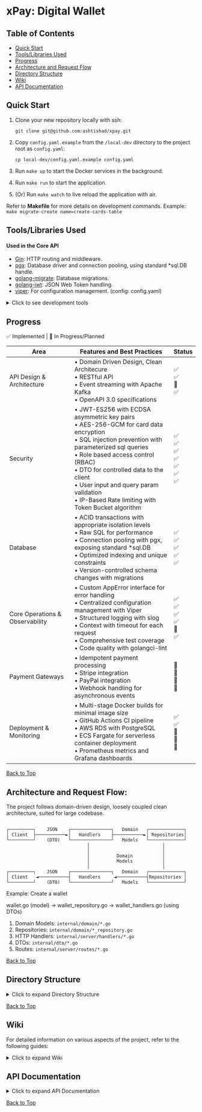 # xPay: Digital Wallet
<a name="top"></a>

## Table of Contents
- [Quick Start](#quick-start)
- [Tools/Libraries Used](#toolslibraries-used)
- [Progress](#progress)
- [Architecture and Request Flow](#architecture-and-request-flow)
- [Directory Structure](#directory-structure)
- [Wiki](#wiki)
- [API Documentation](#api-documentation)

## Quick Start

1. Clone your new repository locally with ssh:
   ```
   git clone git@github.com:ashtishad/xpay.git
   ```

2. Copy `config.yaml.example` from the `/local-dev` directory to the project root as `config.yaml`:
   ```
   cp local-dev/config.yaml.example config.yaml
   ```

3. Run `make up` to start the Docker services in the background.

4. Run `make run` to start the application.

5. (Or) Run `make watch` to live reload the application with air.

Refer to **Makefile** for more details on development commands. Example: `make migrate-create name=create-cards-table`

## Tools/Libraries Used

#### Used in the Core API
- [Gin](https://github.com/gin-gonic/gin): HTTP routing and middleware.
- [pgx](https://github.com/jackc/pgx): Database driver and connection pooling, using standard *sql.DB handle.
- [golang-migrate](https://github.com/golang-migrate/migrate): Database migrations.
- [golang-jwt](https://github.com/golang-jwt/jwt/): JSON Web Token handling.
- [viper](https://github.com/spf13/viper): For configuration management. (config: config.yaml)

<details>
<summary>Click to see development tools</summary>

- [swaggo/swag](https://github.com/swaggo/swag): Swagger API documentation.
- [Air](https://github.com/cosmtrek/air): Live reloading. (config: .air.toml)
- [golangci-lint](https://golangci-lint.run/): Linting (config: .golangci.yaml)

</details>

## Progress

✅ Implemented | 🔄 In Progress/Planned

| Area | Features and Best Practices | Status |
|------|------------------------------|--------|
| API Design & Architecture | • Domain Driven Design, Clean Architecure <br>• RESTful API<br>• Event streaming with Apache Kafka<br>• OpenAPI 3.0 specifications | ✅<br>✅<br>🔄<br>✅ |
| Security | • JWT-ES256 with ECDSA asymmetric key pairs<br>• AES-256-GCM for card data encryption<br>• SQL injection prevention with parameterized sql queries<br>• Role based access control (RBAC) <br>• DTO for controlled data to the client<br>• User input and query param validation<br>• IP-Based Rate limiting with Token Bucket algorithm | ✅<br>✅<br>✅<br>✅<br>✅<br>✅<br>✅ |
| Database | • ACID transactions with appropriate isolation levels<br>• Raw SQL for performance<br>• Connection pooling with pgx, exposing standard *sql.DB<br>• Optimized indexing and unique constraints<br>• Version-controlled schema changes with migrations | ✅<br>✅<br>✅<br>✅<br>✅ |
| Core Operations & Observability | • Custom AppError interface for error handling<br>• Centralized configuration management with Viper<br>• Structured logging with slog<br>• Context with timeout for each request <br>• Comprehensive test coverage<br>• Code quality with golangci-lint | ✅<br>✅<br>✅<br>✅<br>🔄<br>✅ |
| Payment Gateways | • Idempotent payment processing<br>• Stripe integration<br>• PayPal integration<br>• Webhook handling for asynchronous events | 🔄<br>🔄<br>🔄<br>🔄 |
| Deployment & Monitoring | • Multi-stage Docker builds for minimal image size <br>• GitHub Actions CI pipeline<br>• AWS RDS with PostgreSQL<br>• ECS Fargate for serverless container deployment<br>• Prometheus metrics and Grafana dashboards | ✅<br>✅<br>🔄<br>🔄<br>🔄 |

<a href="#top">Back to Top</a>

## Architecture and Request Flow:

The project follows domain-driven design, loosely coupled clean architecture, suited for large codebase.

```

┌─────────┐    JSON    ┌───────────────┐   Domain   ┌─────────────┐
│ Client  ├───────────►│   Handlers    ├───────────►│ Repositories│
└─────────┘    (DTO)   └───────────────┘   Models   └─────────────┘
                              │                           │
                              │                           │
                              │          Domain           │
                              │          Models           │
                              │                           │
┌─────────┐    JSON    ┌───────────────┐   Domain   ┌─────────────┐
│ Client   ◄───────────┤   Handlers     ◄───────────┤Repositories │
└─────────┘    (DTO)   └───────────────┘   Models   └─────────────┘

```
Example: Create a wallet

wallet.go (model) -> wallet_repository.go -> wallet_handlers.go (using DTOs)

1. Domain Models: `internal/domain/*.go`
2. Repositories: `internal/domain/*_repository.go`
3. HTTP Handlers: `internal/server/handlers/*.go`
4. DTOs: `internal/dto/*.go`
5. Routes: `internal/server/routes/*.go`

<a href="#top">Back to Top</a>

## Directory Structure

<details>
<summary>Click to expand Directory Structure</summary>

command: `tree -a -I '.git|.DS_Store|.gitignore|.idea|.vscode|docs'`

```bash
├── .github
│   └── workflows
│       └── test.yaml                 # CI/CD pipeline for running tests
├── internal
│   ├── domain
│   │   ├── card.go                   # Card domain model
│   │   ├── card_repository.go        # Card repository interface, database interactions
│   │   ├── helpers.go                # Domain-specific helper functions
│   │   ├── user.go                   # User domain model
│   │   ├── user_repository.go        # User repository interface, database interactions
│   │   ├── wallet.go                 # Wallet domain model
│   │   └── wallet_repository.go      # Wallet repository interface, database interactions
│   ├── dto
│   │   ├── auth.go                   # Authentication-related DTOs/REST API Request Response Structurers
│   │   ├── card.go                   # Card-related DTOs
│   │   ├── shared.go                 # Shared DTO structures
│   │   └── wallet.go                 # User-related DTOs
│   │   └── wallet.go                 # Wallet-related DTOs
│   ├── secure
│   │   ├── card_aes.go               # Card AES-256 with GCM mode, Validate, Encrypt and Decrypt
│   │   ├── jwt.go                    # JWT token handling, generate and validate tokens
│   │   ├── rbac.go                   # Role based access control (RBAC) policies
│   │   ├── password.go               # Password hashing and verification with bcrypt
│   │   └── password_test.go          # Password utility tests
│   ├── server
│   │   ├── handlers
│   │   │   ├── auth.go               # Login, Register handlers
│   │   │   ├── card.go               # Card http handlers
│   │   │   ├── helpers.go            # Handlers helper functions
│   │   │   └── user.go               # User HTTP handlers
│   │   │   └── wallet.go             # Wallet HTTP handlers
│   │   ├── middlewares
│   │   │   ├── auth.go               # Auth middleware (Validate token, Set Authorized user in req context)
│   │   │   ├── cors.go               # CORS middleware
│   │   │   ├── gin_logger.go         # Custom Logging middleware for gin
│   │   │   ├── middlewares.go        # Core Middleware setup
│   │   │   └── rate_limiter.go       # IP-Based rate limiter with token bucket algorithm
│   │   │   └── request_id.go         # Request ID middleware, sets X-Request-ID header
│   │   ├── routes
│   │   │   ├── auth.go               # Authentication routes
│   │   │   ├── card.go               # Card routes
│   │   │   ├── routes.go             # Core routes setup
│   │   │   └── user.go               # User  routes
│   │   │   └── wallet.go             # Wallet routes
│   │   └── server.go                  # HTTP server setup with gin
│   ├── infra
│   │   ├── docker
│   │   │   └── init-db.sql               # Initial database setup script for docker compose
│   │   ├── postgres
│   │   │   ├── postgres_connection.go    # Postgres connection setup with pgx, returns *sql.DB
│   │   │   └── postgres_migrations.go    # Database migration handling with golang-migrate/v4
│   │   ├── kafka
│   │   │   └── sample.md                 # Placeholder for Kafka integration
│   ├── common
│   │   ├── app_errs.go               # Custom error types
│   │   ├── config.go                 # Configuration management
│   │   ├── constants.go              # Global constants
│   │   ├── context_keys.go           # Context key definitions
│   │   ├── custom_err_messages.go    # Error message definitions
│   │   ├── slog_config.go            # Structured logging configuration
│   │   ├── timeouts.go               # Context timeout constants
├── migrations
│   ├── 000001_create_users_table.down.sql   # User table rollback
│   ├── 000001_create_users_table.up.sql     # User table creation
│   ├── 000002_create_wallets_table.down.sql # Wallet table rollback
│   └── 000002_create_wallets_table.up.sql   # Wallet table creation
│   ├── 000003_create_cards_table.down.sql   # Cards table rollback
│   └── 000003_create_cards_table.up.sql     # Cards table creation
├── scripts
│   └── pre-push                      # Git pre-push hook (ensures run tests and lint before every push)
├── local-dev
│   └── config.yaml.example           # Example configuration file (place it to project root as `config.yaml`)
├── config.yaml                       # Application configuration
├── main.go                           # Application entry point
├── Makefile                          # Development commands and shortcuts
├── Dockerfile                        # Docker file with multi stage builds
├── .dockerignore                     # Directories to ignore in the Docker builds
├── README.md                         # Project documentation
├── compose.yaml                      # Docker Compose configuration
├── go.mod                            # Go module definition
├── go.sum                            # Go module checksums
└── .air.toml                         # Live reload configuration with air
```

</details>

<a href="#top">Back to Top</a>

## Wiki

For detailed information on various aspects of the project, refer to the following guides:

<details>
<summary>Click to expand Wiki</summary>

- [Makefile Commands](https://github.com/ashtishad/xpay/blob/main/docs/wiki/makefile.md): Comprehensive guide to all Make commands used in development and deployment.
- [Configuration Management](https://github.com/ashtishad/xpay/blob/main/docs/wiki/config.md): Learn how to manage application configuration using Viper.
- [Dockerfile Guide](https://github.com/ashtishad/xpay/blob/main/docs/wiki/dockerfile.md): Instructions for building and running the XPay application in Docker.
- [Generating Secrets](https://github.com/ashtishad/xpay/blob/main/docs/wiki/generating_secrets.md): Procedures for generating and managing cryptographic keys and secrets.
- [GitHub Actions Test Workflow](https://github.com/ashtishad/xpay/blob/main/docs/wiki/github_actions_test_workflow.md): Understanding the CI/CD pipeline setup using GitHub Actions.
- [Linter Configuration](https://github.com/ashtishad/xpay/blob/main/docs/wiki/linter_config.md): Explanation of golangci-lint setup and usage in the project.
- [Configuration and Key Management in Production](https://github.com/ashtishad/xpay/blob/main/docs/wiki/configuration_key_management_in_production.md): Best practices for managing configs and secrets in production environments.
- [Zed/VSCode Shortcuts](https://github.com/ashtishad/xpay/blob/main/docs/wiki/zed_vscode_shortcuts.md): Helpful keyboard shortcuts for efficient coding in Zed or VSCode editors.

</details>

## API Documentation

<details>
<summary>Click to expand API Documentation</summary>

### Authentication Endpoints

#### Register User
- **URL**: `/api/v1/register`
- **Method**: `POST`
- **Description**: Registers a new user with hashed password, generates JWT tokens, sets an HTTP-only cookie and X-Request-Id header.
- **Access**: Public
- **Request Body**:
  ```json
  {
    "fullName": "John Doe",
    "email": "someone@example.com",
    "password": "samplepass"
  }
  ```
- **Success Response**: `201 Created`
- **Error Responses**: `400 Bad Request`, `409 Conflict`, `500 Internal Server Error`

#### Login
- **URL**: `/api/v1/login`
- **Method**: `POST`
- **Description**: Authenticate a user, verifies password, generates JWT token, sets an HTTP-only cookie and X-Request-Id header.
- **Access**: Public
- **Request Body**:
  ```json
  {
    "email": "someone@example.com",
    "password": "samplepass"
  }
  ```
- **Success Response**: `200 OK`
- **Error Responses**: `400 Bad Request`, `401 Unauthorized`, `404 Not Found`, `500 Internal Server Error`

### User Management Endpoints

#### Create User with Specific Role
- **URL**: `/api/v1/users`
- **Method**: `POST`
- **Description**: Creates a new user with a specific role.
- **Access**: Admin (can create any role), Agent (can create user or merchant roles)
- **Authentication**: Required (Bearer Token)
- **Request Body**:
  ```json
  {
    "fullName": "Keanu Reeves",
    "email": "keanu@example.com",
    "password": "keanupass",
    "role": "admin"
  }
  ```
- **Success Response**: `201 Created`
- **Error Responses**: `400 Bad Request`, `401 Unauthorized`, `403 Forbidden`, `409 Conflict`, `500 Internal Server Error`

### Wallet Endpoints

#### Create a New Wallet
- **URL**: `/api/v1/users/{user_uuid}/wallets`
- **Method**: `POST`
- **Access**: Admin, Merchant, User
- **Authentication**: Required (Bearer Token)
- **Request Body**:
  ```json
  {
    "currency": "USD"
  }
  ```
- **Success Response**: `201 Created`
- **Error Responses**: `400 Bad Request`, `401 Unauthorized`, `403 Forbidden`, `409 Conflict`, `500 Internal Server Error`

#### Get Wallet Balance
- **URL**: `/api/v1/users/{user_uuid}/wallets/{wallet_uuid}/balance`
- **Method**: `GET`
- **Access**: Admin, Agent, Merchant, User (own wallet only)
- **Authentication**: Required (Bearer Token)
- **Success Response**: `200 OK`
- **Error Responses**: `401 Unauthorized`, `403 Forbidden`, `404 Not Found`, `500 Internal Server Error`

#### Update Wallet Status
- **URL**: `/api/v1/users/{user_uuid}/wallets/{wallet_uuid}/status`
- **Method**: `PATCH`
- **Access**: Admin, Agent, Merchant, User (own wallet only)
- **Authentication**: Required (Bearer Token)
- **Request Body**:
  ```json
  {
    "status": "inactive"
  }
  ```
- **Success Response**: `200 OK`
- **Error Responses**: `400 Bad Request`, `401 Unauthorized`, `403 Forbidden`, `404 Not Found`, `500 Internal Server Error`

### Card Endpoints

#### Add a New Card to Wallet
- **URL**: `/api/v1/users/{user_uuid}/wallets/{wallet_uuid}/cards`
- **Method**: `POST`
- **Access**: Admin, Merchant, User (own wallet only)
- **Authentication**: Required (Bearer Token)
- **Request Body**:
  ```json
  {
    "cardNumber": "4111111111111111",
    "provider": "visa",
    "type": "credit",
    "expiryDate": "12/25",
    "cvv": "123"
  }
  ```
- **Success Response**: `201 Created`
- **Error Responses**: `400 Bad Request`, `401 Unauthorized`, `403 Forbidden`, `404 Not Found`, `409 Conflict`, `500 Internal Server Error`

#### Get Card Details
- **URL**: `/api/v1/users/{user_uuid}/wallets/{wallet_uuid}/cards/{card_uuid}`
- **Method**: `GET`
- **Access**: Admin, Agent (read-only), Merchant, User (own cards only)
- **Authentication**: Required (Bearer Token)
- **Success Response**: `200 OK`
- **Error Responses**: `401 Unauthorized`, `403 Forbidden`, `404 Not Found`, `500 Internal Server Error`

#### Update Card Details
- **URL**: `/api/v1/users/{user_uuid}/wallets/{wallet_uuid}/cards/{card_uuid}`
- **Method**: `PATCH`
- **Access**: Admin, Merchant, User (own cards only)
- **Authentication**: Required (Bearer Token)
- **Request Body**:
  ```json
  {
    "expiryDate": "12/26",
    "status": "inactive"
  }
  ```
- **Success Response**: `200 OK`
- **Error Responses**: `400 Bad Request`, `401 Unauthorized`, `403 Forbidden`, `404 Not Found`, `500 Internal Server Error`

#### Delete Card
- **URL**: `/api/v1/users/{user_uuid}/wallets/{wallet_uuid}/cards/{card_uuid}`
- **Method**: `DELETE`
- **Access**: Admin, Merchant, User (own cards only)
- **Authentication**: Required (Bearer Token)
- **Success Response**: `200 OK`
- **Error Responses**: `401 Unauthorized`, `403 Forbidden`, `404 Not Found`, `500 Internal Server Error`

#### List Cards
- **URL**: `/api/v1/users/{user_uuid}/wallets/{wallet_uuid}/cards`
- **Method**: `GET`
- **Access**: Admin, Agent (read-only), Merchant, User (own wallet only)
- **Authentication**: Required (Bearer Token)
- **Query Parameters**:
  - `provider` (optional): Filter by card provider
  - `status` (optional): Filter by card status
- **Success Response**: `200 OK`
- **Error Responses**: `401 Unauthorized`, `403 Forbidden`, `500 Internal Server Error`

</details>

[Back to Top](#top)

